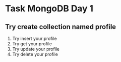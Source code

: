 # Task MongoDB Day 1
## Try create collection named profile
1. Try insert your profile
2. Try get your profile
3. Try update your profile
4. Try delete your profile